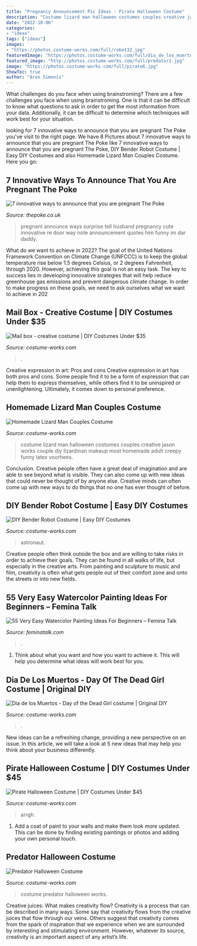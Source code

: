 ```yaml
---
title: "Pregnancy Announcement Pic Ideas - Pirate Halloween Costume"
description: "Costume lizard man halloween costumes couples creative jason works couple diy lizardman makeup most homemade adult creepy funny latex voorhees"
date: "2022-10-06"
categories:
- "ideas"
tags: ["ideas"]
images:
- "https://photos.costume-works.com/full/robot32.jpg"
featuredImage: "https://photos.costume-works.com/full/dia_de_los_muertos_girl2.jpg"
featured_image: "http://photos.costume-works.com/full/predator2.jpg"
image: "https://photos.costume-works.com/full/pirate6.jpg"
ShowToc: true
author: "Aron Simonis"
---
```



What challenges do you face when using brainstroming?
There are a few challenges you face when using brainstroming. One is that it can be difficult to know what questions to ask in order to get the most information from your data. Additionally, it can be difficult to determine which techniques will work best for your situation.

	

		
looking for 7 innovative ways to announce that you are pregnant The Poke you've visit to the right page. We have 8 Pictures about 7 innovative ways to announce that you are pregnant The Poke like 7 innovative ways to announce that you are pregnant The Poke, DIY Bender Robot Costume | Easy DIY Costumes and also Homemade Lizard Man Couples Costume. Here you go:
		
    
## 7 Innovative Ways To Announce That You Are Pregnant The Poke

<img loading=lazy src="https://www.thepoke.co.uk/wp-content/uploads/2015/02/announce.jpg" onerror="this.onerror=null;this.src='https://tse2.mm.bing.net/th?id=OIP.wW_kg2aDCfYTfdRJs6CtfAHaJ6&amp;pid=15.1';" alt="7 innovative ways to announce that you are pregnant The Poke">

_Source: thepoke.co.uk_

>pregnant announce ways surprise tell husband pregnancy cute innovative re door way note announcement quotes him funny im dar daddy. 

	

What do we want to achieve in 2022?
The goal of the United Nations Framework Convention on Climate Change (UNFCCC) is to keep the global temperature rise below 1.5 degrees Celsius, or 2 degrees Fahrenheit, through 2020. However, achieving this goal is not an easy task. The key to success lies in developing innovative strategies that will help reduce greenhouse gas emissions and prevent dangerous climate change. In order to make progress on these goals, we need to ask ourselves what we want to achieve in 202
    
## Mail Box - Creative Costume | DIY Costumes Under $35

<img loading=lazy src="https://photos.costume-works.com/full/mail.jpg" onerror="this.onerror=null;this.src='https://tse1.mm.bing.net/th?id=OIP.1IAQJiVvrAuAFpkjnFw5yQHaNL&amp;pid=15.1';" alt="Mail box - creative costume | DIY Costumes Under $35">

_Source: costume-works.com_

>. 

	

Creative expression in art: Pros and cons
Creative expression in art has both pros and cons. Some people find it to be a form of expression that can help them to express themselves, while others find it to be uninspired or unenlightening. Ultimately, it comes down to personal preference.

    
## Homemade Lizard Man Couples Costume

<img loading=lazy src="https://photos.costume-works.com/full/lizard_man.jpg" onerror="this.onerror=null;this.src='https://tse4.mm.bing.net/th?id=OIP.9in-8nQuKma_CyZ-fdSAbwHaKe&amp;pid=15.1';" alt="Homemade Lizard Man Couples Costume">

_Source: costume-works.com_

>costume lizard man halloween costumes couples creative jason works couple diy lizardman makeup most homemade adult creepy funny latex voorhees. 

	

Conclusion.
Creative people often have a great deal of imagination and are able to see beyond what is visible. They can also come up with new ideas that could never be thought of by anyone else. Creative minds can often come up with new ways to do things that no one has ever thought of before.

    
## DIY Bender Robot Costume | Easy DIY Costumes

<img loading=lazy src="https://photos.costume-works.com/full/robot32.jpg" onerror="this.onerror=null;this.src='https://tse4.mm.bing.net/th?id=OIP.RM1-YZlhSodhcIcs2Q7yIAHaNK&amp;pid=15.1';" alt="DIY Bender Robot Costume | Easy DIY Costumes">

_Source: costume-works.com_

>astronaut. 

	

Creative people often think outside the box and are willing to take risks in order to achieve their goals. They can be found in all walks of life, but especially in the creative arts. From painting and sculpture to music and film, creativity is often what gets people out of their comfort zone and onto the streets or into new fields.

    
## 55 Very Easy Watercolor Painting Ideas For Beginners – Femina Talk

<img loading=lazy src="https://www.feminatalk.com/wp-content/uploads/2018/08/Very-Easy-Watercolor-Painting-Ideas-for-beginners00002.jpg" onerror="this.onerror=null;this.src='https://tse4.mm.bing.net/th?id=OIP.ohjgvPs_VJfWpOy9Ot9rdAHaLH&amp;pid=15.1';" alt="55 Very Easy Watercolor Painting Ideas For Beginners – Femina Talk">

_Source: feminatalk.com_

>. 

	

1. Think about what you want and how you want to achieve it. This will help you determine what ideas will work best for you. 

    
## Dia De Los Muertos - Day Of The Dead Girl Costume | Original DIY

<img loading=lazy src="https://photos.costume-works.com/full/dia_de_los_muertos_girl2.jpg" onerror="this.onerror=null;this.src='https://tse1.mm.bing.net/th?id=OIP._CKwd4u35gn-g3Rs8g_qEgHaM-&amp;pid=15.1';" alt="Dia de los Muertos - Day of the Dead Girl costume | Original DIY">

_Source: costume-works.com_

>. 

	

New ideas can be a refreshing change, providing a new perspective on an issue. In this article, we will take a look at 5 new ideas that may help you think about your business differently.

    
## Pirate Halloween Costume | DIY Costumes Under $45

<img loading=lazy src="https://photos.costume-works.com/full/pirate6.jpg" onerror="this.onerror=null;this.src='https://tse1.mm.bing.net/th?id=OIP.kOWwHFCXMQQRi_o_HobLAQHaJ3&amp;pid=15.1';" alt="Pirate Halloween Costume | DIY Costumes Under $45">

_Source: costume-works.com_

>arrgh. 

	

1. Add a coat of paint to your walls and make them look more updated. This can be done by finding existing paintings or photos and adding your own personal touch. 

    
## Predator Halloween Costume

<img loading=lazy src="http://photos.costume-works.com/full/predator2.jpg" onerror="this.onerror=null;this.src='https://tse3.mm.bing.net/th?id=OIP.DOE7njN5jScjq4E9vlt-BgHaK5&amp;pid=15.1';" alt="Predator Halloween Costume">

_Source: costume-works.com_

>costume predator halloween works. 

	

Creative juices: What makes creativity flow?
Creativity is a process that can be described in many ways. Some say that creativity flows from the creative juices that flow through our veins. Others suggest that creativity comes from the spark of inspiration that we experience when we are surrounded by interesting and stimulating environment. However, whatever its source, creativity is an important aspect of any artist’s life.

